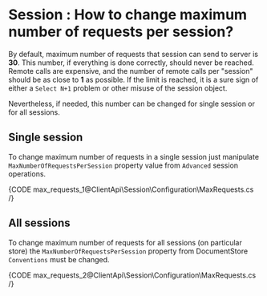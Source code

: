 # Session : How to change maximum number of requests per session?

By default, maximum number of requests that session can send to server is **30**. This number, if everything is done correctly, should never be reached. Remote calls are expensive, and the number of remote calls per "session" should be as close to **1** as possible. If the limit is reached, it is a sure sign of either a `Select N+1` problem or other misuse of the session object.

Nevertheless, if needed, this number can be changed for single session or for all sessions.

## Single session

To change maximum number of requests in a single session just manipulate `MaxNumberOfRequestsPerSession` property value from `Advanced` session operations.

{CODE max_requests_1@ClientApi\Session\Configuration\MaxRequests.cs /}

## All sessions

To change maximum number of requests for all sessions (on particular store) the `MaxNumberOfRequestsPerSession` property from DocumentStore `Conventions` must be changed.

{CODE max_requests_2@ClientApi\Session\Configuration\MaxRequests.cs /}
